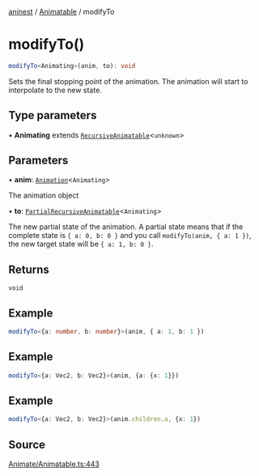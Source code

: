 [aninest](../../index.md) / [Animatable](../index.md) / modifyTo

# modifyTo()

```ts
modifyTo<Animating>(anim, to): void
```

Sets the final stopping point of the animation.
The animation will start to interpolate to the new state.

## Type parameters

• **Animating** extends [`RecursiveAnimatable`](../type-aliases/RecursiveAnimatable.md)\<`unknown`\>

## Parameters

• **anim**: [`Animation`](../type-aliases/Animation.md)\<`Animating`\>

The animation object

• **to**: [`PartialRecursiveAnimatable`](../type-aliases/PartialRecursiveAnimatable.md)\<`Animating`\>

The new partial state of the animation. A partial state
means that if the complete state is `{ a: 0, b: 0 }` and you call `modifyTo(anim, { a: 1 })`,
the new target state will be `{ a: 1, b: 0 }`.

## Returns

`void`

## Example

```ts
modifyTo<{a: number, b: number}>(anim, { a: 1, b: 1 })
```

## Example

```ts
modifyTo<{a: Vec2, b: Vec2}>(anim, {a: {x: 1}})
```

## Example

```ts
modifyTo<{a: Vec2, b: Vec2}>(anim.children.a, {x: 1})
```

## Source

[Animate/Animatable.ts:443](https://github.com/zphrs/aninest/blob/18d4239/src/Animate/Animatable.ts#L443)
